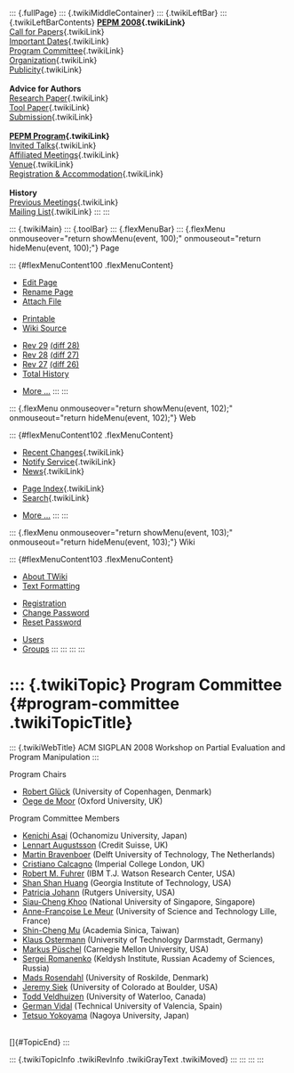 ::: {.fullPage}
::: {.twikiMiddleContainer}
::: {.twikiLeftBar}
::: {.twikiLeftBarContents}
**[PEPM 2008](WebHome){.twikiLink}**\
[Call for Papers](CallForPapers){.twikiLink}\
[Important Dates](ImportantDates){.twikiLink}\
[Program Committee](ProgramCommittee){.twikiLink}\
[Organization](ConferenceOrganization){.twikiLink}\
[Publicity](PEPMPublicity){.twikiLink}\
\
**Advice for Authors**\
[Research Paper](ResearchPaperAdvice){.twikiLink}\
[Tool Paper](ToolPaperAdvice){.twikiLink}\
[Submission](PaperSubmission){.twikiLink}\
\
**[PEPM Program](PEPMProgram){.twikiLink}**\
[Invited Talks](InvitedTalks){.twikiLink}\
[Affiliated Meetings](AffiliatedMeetings){.twikiLink}\
[Venue](WorkshopVenue){.twikiLink}\
[Registration & Accommodation](RegistrationAndAccomodation){.twikiLink}\
\
**History**\
[Previous Meetings](PreviousMeetings){.twikiLink}\
[Mailing List](PEPMNews){.twikiLink}
:::
:::

::: {.twikiMain}
::: {.toolBar}
::: {.flexMenuBar}
::: {.flexMenu onmouseover="return showMenu(event, 100);" onmouseout="return hideMenu(event, 100);"}
Page

::: {#flexMenuContent100 .flexMenuContent}
-   [Edit
    Page](http://www.program-transformation.org/edit/PEPM08/ProgramCommittee?t=1536827650)
-   [Rename
    Page](http://www.program-transformation.org/rename/PEPM08/ProgramCommittee)
-   [Attach
    File](http://www.program-transformation.org/attach/PEPM08/ProgramCommittee)

<!-- -->

-   [Printable](http://www.program-transformation.org/view/PEPM08/ProgramCommittee?skin=print.pattern)
-   [Wiki
    Source](http://www.program-transformation.org/view/PEPM08/ProgramCommittee?skin=text&raw=on&contenttype=text/plain)

<!-- -->

-   [Rev
    29](http://www.program-transformation.org/view/PEPM08/ProgramCommittee?rev=1.29)
    [(diff 28)](http://www.program-transformation.org/rdiff/PEPM08/ProgramCommittee?rev1=1.29&rev2=1.28)
-   [Rev
    28](http://www.program-transformation.org/view/PEPM08/ProgramCommittee?rev=1.28)
    [(diff 27)](http://www.program-transformation.org/rdiff/PEPM08/ProgramCommittee?rev1=1.28&rev2=1.27)
-   [Rev
    27](http://www.program-transformation.org/view/PEPM08/ProgramCommittee?rev=1.27)
    [(diff 26)](http://www.program-transformation.org/rdiff/PEPM08/ProgramCommittee?rev1=1.27&rev2=1.26)
-   [Total
    History](http://www.program-transformation.org/rdiff/PEPM08/ProgramCommittee)

<!-- -->

-   [More
    \...](http://www.program-transformation.org/oops/PEPM08/ProgramCommittee?template=oopsmore&param1=1.29&param2=1.29)
:::
:::

::: {.flexMenu onmouseover="return showMenu(event, 102);" onmouseout="return hideMenu(event, 102);"}
Web

::: {#flexMenuContent102 .flexMenuContent}
-   [Recent Changes](WebChanges){.twikiLink}
-   [Notify Service](WebNotify){.twikiLink}
-   [News](WebNews){.twikiLink}

<!-- -->

-   [Page Index](WebIndex){.twikiLink}
-   [Search](WebSearch){.twikiLink}

<!-- -->

-   [More
    \...](http://www.program-transformation.org/oops/PEPM08/ProgramCommittee?template=oopsmore&param1=1.29&param2=1.29)
:::
:::

::: {.flexMenu onmouseover="return showMenu(event, 103);" onmouseout="return hideMenu(event, 103);"}
Wiki

::: {#flexMenuContent103 .flexMenuContent}
-   [About
    TWiki](http://www.program-transformation.org/view/TWiki/WebHome)
-   [Text
    Formatting](http://www.program-transformation.org/view/TWiki/TextFormattingRules)

<!-- -->

-   [Registration](http://www.program-transformation.org/view/TWiki/TWikiRegistration)
-   [Change
    Password](http://www.program-transformation.org/view/TWiki/ChangePassword)
-   [Reset
    Password](http://www.program-transformation.org/view/TWiki/ResetPassword)

<!-- -->

-   [Users](http://www.program-transformation.org/view/Main/TWikiUsers)
-   [Groups](http://www.program-transformation.org/view/Main/TWikiGroups)
:::
:::
:::
:::

::: {.twikiTopic}
Program Committee {#program-committee .twikiTopicTitle}
=================

::: {.twikiWebTitle}
ACM SIGPLAN 2008 Workshop on Partial Evaluation and Program Manipulation
:::

Program Chairs

-   [Robert Glück](http://www.diku.dk/~glueck/) (University of
    Copenhagen, Denmark)
-   [Oege de
    Moor](http://web.comlab.ox.ac.uk/oucl/people/oege.demoor.html)
    (Oxford University, UK)

Program Committee Members

-   [Kenichi Asai](http://pllab.is.ocha.ac.jp/~asai/) (Ochanomizu
    University, Japan)
-   [Lennart Augustsson](http://www.credit-suisse.com/ch/en/) (Credit
    Suisse, UK)
-   [Martin Bravenboer](http://martin.bravenboer.name/) (Delft
    University of Technology, The Netherlands)
-   [Cristiano
    Calcagno](http://www.doc.ic.ac.uk/~ccris/Cristiano%20Calcagno.html)
    (Imperial College London, UK)
-   [Robert M.
    Fuhrer](http://domino.research.ibm.com/comm/research_people.nsf/pages/fuhrer.index.html)
    (IBM T.J. Watson Research Center, USA)
-   [Shan Shan Huang](http://www.freeflygeek.com/) (Georgia Institute of
    Technology, USA)
-   [Patricia Johann](http://www.crab.rutgers.edu/~pjohann/) (Rutgers
    University, USA)
-   [Siau-Cheng Khoo](http://www.comp.nus.edu.sg/~khoosc/) (National
    University of Singapore, Singapore)
-   [Anne-Françoise Le Meur](http://www.lifl.fr/~lemeur) (University of
    Science and Technology Lille, France)
-   [Shin-Cheng Mu](http://www.iis.sinica.edu.tw/~scm/) (Academia
    Sinica, Taiwan)
-   [Klaus
    Ostermann](http://www.st.informatik.tu-darmstadt.de/staff/Ostermann/)
    (University of Technology Darmstadt, Germany)
-   [Markus Püschel](http://www.ece.cmu.edu/~pueschel/) (Carnegie Mellon
    University, USA)
-   [Sergei Romanenko](http://www.keldysh.ru/Eng/ipme_frame.htm)
    (Keldysh Institute, Russian Academy of Sciences, Russia)
-   [Mads Rosendahl](http://akira.ruc.dk/~madsr/) (University of
    Roskilde, Denmark)
-   [Jeremy Siek](http://ece.colorado.edu/~siek/) (University of
    Colorado at Boulder, USA)
-   [Todd Veldhuizen](http://ubiety.uwaterloo.ca/~tveldhui/) (University
    of Waterloo, Canada)
-   [German Vidal](http://www.dsic.upv.es/~gvidal/) (Technical
    University of Valencia, Spain)
-   [Tetsuo Yokoyama](http://www.nagoya-u.ac.jp/en/) (Nagoya University,
    Japan)

\
[]{#TopicEnd}
:::

::: {.twikiTopicInfo .twikiRevInfo .twikiGrayText .twikiMoved}
:::
:::
:::
:::
